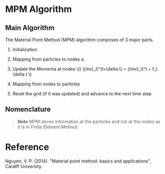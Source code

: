 # MPM Algorithm

## Main Algorithm

The Material Point Method (MPM) algorithm comprises of 3 major parts.

1. Initialization

2. Mapping from particles to nodes
       a.

3. Update the Momenta at nodes
       \\() ((mv)_I)^(t+\delta t) = ((mv)_I)^t + f_I \delta t \\)

4. Mapping from nodes to particles

5. Reset the grid (if it was updated) and advance to the next time step


## Nomenclature




> **Note** MPM stores information at the particles and not at the nodes as it is in Finite Element Method.


# Reference

Nguyen, V. P. (2014). "Material point method: basics and applications", Cardiff University.

